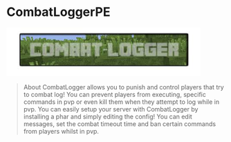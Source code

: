 # CombatLoggerPE

<a align="right"><img src="https://github.com/PlexOfDevs/CombatLoggerPE/blob/master/poggit-icon.jpg"></img></a>

>About CombatLogger allows you to punish and control players that try to combat log! You can prevent players from executing, specific commands in pvp or even kill them when they attempt to log while in pvp. You can easily setup your server with CombatLogger by installing a phar and simply editing the config! You can edit messages, set the combat timeout time and ban certain commands from players whilst in pvp.
